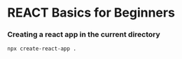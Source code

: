 # REACT Basics for Beginners

### Creating a react app in the current directory
```
npx create-react-app .
```
  